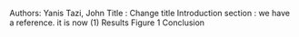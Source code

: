 Authors: Yanis Tazi, John
Title : Change title
Introduction section : we have a reference. it is now (1)
Results
Figure 1
Conclusion
